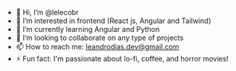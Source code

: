 - 👋 Hi, I’m @lelecobr
- 👀 I’m interested in frontend (React js, Angular and Tailwind)
- 🌱 I’m currently learning Angular and Python 
- 💞️ I’m looking to collaborate on any type of projects
- 📫 How to reach me: leandrodias.dev@gmail.com
- ⚡ Fun fact: I'm passionate about lo-fi, coffee, and horror movies!

